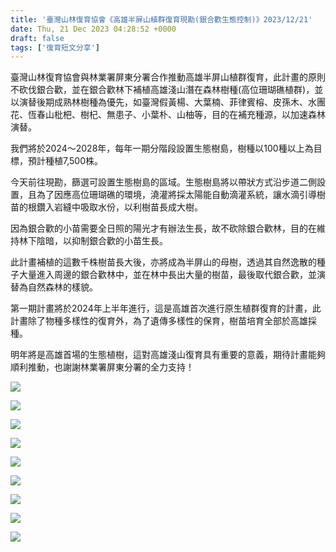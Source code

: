 ```yaml
---
title: '臺灣山林復育協會《高雄半屏山植群復育現勘(銀合歡生態控制)》2023/12/21'
date: Thu, 21 Dec 2023 04:28:52 +0000
draft: false
tags: ['復育短文分享']
---
```


臺灣山林復育協會與林業署屏東分署合作推動高雄半屏山植群復育，此計畫的原則不砍伐銀合歡，並在銀合歡林下補植高雄淺山潛在森林樹種(高位珊瑚礁植群)，並以演替後期成熟林樹種為優先，如臺灣假黃楊、大葉楠、菲律賓榕、皮孫木、水團花、恆春山枇杷、樹杞、無患子、小葉朴、山柚等，目的在補充種源，以加速森林演替。

我們將於2024～2028年，每年一期分階段設置生態樹島，樹種以100種以上為目標，預計種植7,500株。

今天前往現勘，篩選可設置生態樹島的區域。生態樹島將以帶狀方式沿步道二側設置，且為了因應高位珊瑚礁的環境，澆灌將採太陽能自動滴灌系統，讓水滴引導樹苗的根鑽入岩縫中吸取水份，以利樹苗長成大樹。

因為銀合歡的小苗需要全日照的陽光才有辦法生長，故不砍除銀合歡林，目的在維持林下陰暗，以抑制銀合歡的小苗生長。

此計畫補植的這數千株樹苗長大後，亦將成為半屏山的母樹，透過其自然逸散的種子大量進入周邊的銀合歡林中，並在林中長出大量的樹苗，最後取代銀合歡，並演替為自然森林的樣貌。

第一期計畫將於2024年上半年進行，這是高雄首次進行原生植群復育的計畫，此計畫除了物種多樣性的復育外，為了遺傳多樣性的保育，樹苗培育全部於高雄採種。

明年將是高雄首場的生態植樹，這對高雄淺山復育具有重要的意義，期待計畫能夠順利推動，也謝謝林業署屏東分署的全力支持！

![](https://www.reforestation.tw/wp-content/uploads/2024/01/410306613_7401221296564113_770892590666105693_n-768x1024.jpg)

![](https://www.reforestation.tw/wp-content/uploads/2024/01/412306829_7386298008056442_1522452669809724275_n-1-768x1024.jpg)

![](https://www.reforestation.tw/wp-content/uploads/2024/01/412315988_7401220426564200_7934743254789313579_n.jpg)

![](https://www.reforestation.tw/wp-content/uploads/2024/01/412318399_7401220893230820_6795094946940260198_n-768x1024.jpg)

![](https://www.reforestation.tw/wp-content/uploads/2024/01/412340554_7401221446564098_5265050268065375003_n-768x1024.jpg)

![](https://www.reforestation.tw/wp-content/uploads/2024/01/412346978_7401222036564039_509681922460335435_n-768x1024.jpg)

![](https://www.reforestation.tw/wp-content/uploads/2024/01/412354907_7401220773230832_2386407511172671610_n-768x1024.jpg)

![](https://www.reforestation.tw/wp-content/uploads/2024/01/412365196_7401220463230863_4345958825888901749_n-1024x768.jpg)

![](https://www.reforestation.tw/wp-content/uploads/2024/01/412383716_7401221506564092_44115387978253102_n-768x1024.jpg)